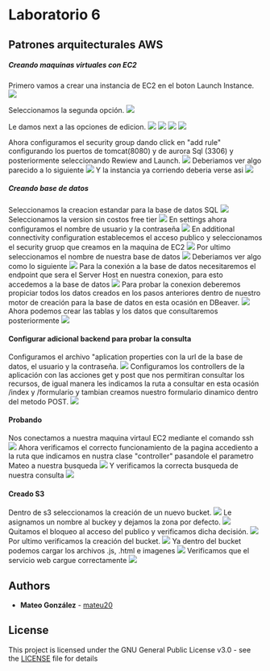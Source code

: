 # Laboratorio 6
## Patrones arquitecturales AWS

##### Creando maquinas virtuales con EC2
Primero vamos a crear una instancia de EC2 en el boton Launch Instance. 
![](/img/crearInstancia.PNG)

Seleccionamos la segunda opción.
![](/img/instanciaJava.PNG)

Le damos next a las opciones de edicion.
![](/img/primerNext.PNG)
![](/img/segundoNext.PNG)
![](/img/tercerNext.PNG)
![](/img/cuartoNext.PNG)

Ahora configuramos el security group dando click en "add rule" configurando
los puertos de tomcat(8080) y de aurora Sql (3306) y posteriormente seleccionando Rewiew and Launch.
![](/img/securityGroup.PNG)
Deberiamos ver algo parecido a lo siguiente
![](/img/securityGroup2.PNG)
Y la instancia ya corriendo deberia verse asi
![](/img/instanciaPrendida.PNG)

##### Creando base de datos
Seleccionamos la creacion estandar para la base de datos SQL
![](/img/dbSQL.PNG)
Seleccionamos la version sin costos free tier
![](/img/freeTier.PNG)
En settings ahora configuramos el nombre de usuario y la contraseña
![](/img/dbSettings.PNG)
En additional connectivity configuration establecemos el acceso publico y seleccionamos el security gruop que creamos en la maquina de EC2
![](/img/additionalDB.PNG)
Por ultimo seleccionamos el nombre de nuestra base de datos
![](/img/dbName.PNG)
Deberiamos ver algo como lo siguiente 
![](/img/dbVerificacion.PNG)
Para la conexión a la base de datos necesitaremos el endpoint que sera el Server Host en nuestra conexion, para esto accedemos a la base de datos 
![](/img/dbEndpoint.PNG)
Para probar la conexion deberemos propiciar todos los datos creados en los pasos anteriores dentro de nuestro motor de creación para la base de datos en esta ocasión en DBeaver. 
![](/img/dbConexion.PNG)
Ahora podemos crear las tablas y los datos que consultaremos posteriormente
![](/img/dbpoblar.PNG)
#### Configurar adicional backend para probar la consulta
Configuramos el archivo "aplication properties con la url de la base de datos, el usuario y la contraseña.
![](/img/properties.PNG)
Configuramos los controllers de la aplicación con las acciones get y post que nos permitiran consultar los recursos, de igual manera les indicamos la ruta a consultar en esta ocasión /index y /formulario y tambian creamos nuestro formulario dinamico dentro del metodo POST.
![](/img/controladores.PNG)
#### Probando
Nos conectamos a nuestra maquina virtaul EC2 mediante el comando ssh 
![](/img/sshEC2.PNG)
Ahora verificamos el correcto funcionamiento de la pagina accediento a la ruta que indicamos en nustra clase "controller" pasandole el parametro Mateo a nuestra busqueda
![](/img/pruebaFormulario.PNG)
Y verificamos la correcta busqueda de nuestra consulta
![](/img/jsonPrueba.PNG)
#### Creado S3
Dentro de s3 seleccionamos la creación de un nuevo bucket.
![](/img/crearS3.PNG)
Le asignamos un nombre al buckey y dejamos la zona por defecto.
![](/img/nombreBucket.PNG)
Quitamos el bloqueo al acceso del publico y verificamos dicha decisión.
![](/img/seguridadBucket.PNG)
Por ultimo verificamos la creación del bucket.
![](/img/crearBucket.PNG)
Ya dentro del bucket podemos cargar los archivos .js, .html e imagenes
![](/img/cargarBucket.PNG)
Verificamos que el servicio web cargue correctamente
![](/img/prruebaBucket.PNG)

## Authors

* **Mateo González**  - [mateu20](https://github.com/mateu20)

## License

This project is licensed under the GNU General Public License v3.0 - see the [LICENSE](LICENSE) file for details

